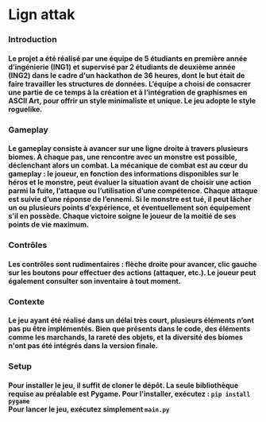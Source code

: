 <h1> Lign attak </h1>

<h3> Introduction </h3>

<h4> Le projet a été réalisé par une équipe de 5 étudiants en première année d’ingénierie (ING1) et supervisé par 2 étudiants de deuxième année (ING2) dans le cadre
d'un hackathon de 36 heures, dont le but était de faire travailler les structures de données.
L’équipe a choisi de consacrer une partie de ce temps à la création et à l’intégration de graphismes en ASCII Art, pour offrir un style minimaliste et unique.
Le jeu adopte le style roguelike. </h4>


<h3>  Gameplay </h3>

<h4> Le gameplay consiste à avancer sur une ligne droite
à travers plusieurs biomes. À chaque pas, une rencontre avec un monstre est possible, déclenchant alors un combat.
La mécanique de combat est au cœur du gameplay : le joueur, en fonction des informations disponibles sur le héros et le monstre, peut évaluer la situation avant de choisir une action parmi la fuite, l’attaque ou l’utilisation d’une compétence. Chaque attaque est suivie d’une réponse de l’ennemi. Si le monstre est tué, il peut lâcher un ou plusieurs points d’expérience, et éventuellement son équipement s’il en possède. Chaque victoire soigne le joueur de la moitié de ses points de vie maximum. </h4>

<h3> Contrôles </h3>

<h4> Les contrôles sont rudimentaires : flèche droite pour avancer, clic gauche sur les boutons pour effectuer des actions (attaquer, etc.).
Le joueur peut également consulter son inventaire à tout moment. </h4>

<h3> Contexte</h3>

<h4> Le jeu ayant été réalisé dans un délai très court, plusieurs éléments n’ont pas pu être implémentés. Bien que présents dans le code, des éléments comme les marchands, la rareté des objets, et la diversité des biomes n'ont pas été intégrés dans la version finale. </h4>

<h3> Setup </h3>

<h4> Pour installer le jeu, il suffit de cloner le dépôt. La seule bibliothèque requise au préalable est Pygame. Pour l'installer, exécutez :
<code>pip install pygame</code><br>
Pour lancer le jeu, exécutez simplement <code>main.py</code> </h4>
